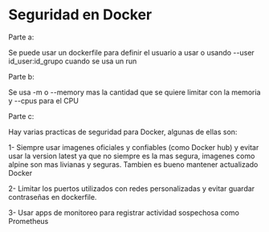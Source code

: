 # Seguridad en Docker

Parte a:

Se puede usar un dockerfile para definir el usuario a usar o usando --user id_user:id_grupo cuando se usa un run

Parte b:

Se usa -m o --memory mas la cantidad que se quiere limitar con la memoria y --cpus para el CPU 

Parte c:

Hay varias practicas de seguridad para Docker, algunas de ellas son:

1- Siempre usar imagenes oficiales y confiables (como Docker hub) y evitar usar la version latest ya que no siempre es la mas segura, imagenes como alpine son mas livianas y seguras. Tambien es bueno mantener actualizado Docker

2- Limitar los puertos utilizados con redes personalizadas y evitar guardar contraseñas en dockerfile.

3- Usar apps de monitoreo para registrar actividad sospechosa como Prometheus
